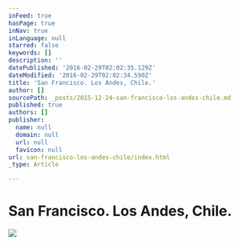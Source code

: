 ```yaml
---
inFeed: true
hasPage: true
inNav: true
inLanguage: null
starred: false
keywords: []
description: ''
datePublished: '2016-02-29T02:02:35.129Z'
dateModified: '2016-02-29T02:02:34.590Z'
title: 'San Francisco. Los Andes, Chile.'
author: []
sourcePath: _posts/2015-12-24-san-francisco-los-andes-chile.md
published: true
authors: []
publisher:
  name: null
  domain: null
  url: null
  favicon: null
url: san-francisco-los-andes-chile/index.html
_type: Article

---
```

# San Francisco. Los Andes, Chile.
![](https://the-grid-user-content.s3-us-west-2.amazonaws.com/ab506fd0-f906-4840-8b94-66f72be56c74.jpg)
